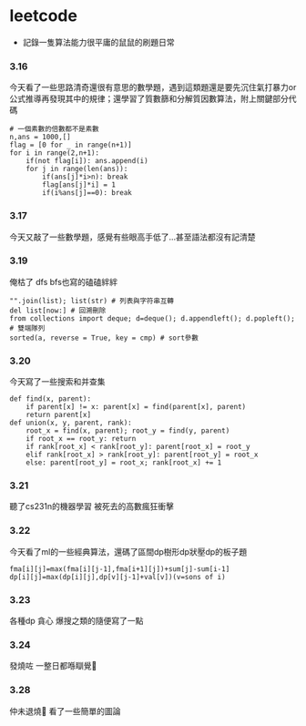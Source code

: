 # leetcode
- 記錄一隻算法能力很平庸的鼠鼠的刷題日常

### 3.16

今天看了一些思路清奇還很有意思的數學題，遇到這類題還是要先沉住氣打暴力or公式推導再發現其中的規律；還學習了質數篩和分解質因數算法，附上關鍵部分代碼
```
# 一個素數的倍數都不是素數
n,ans = 1000,[]
flag = [0 for _ in range(n+1)]
for i in range(2,n+1):
    if(not flag[i]): ans.append(i)
    for j in range(len(ans)):
        if(ans[j]*i>n): break
        flag[ans[j]*i] = 1
        if(i%ans[j]==0): break
```

### 3.17

今天又敲了一些數學題，感覺有些眼高手低了...甚至語法都沒有記清楚

### 3.19

俺枯了 dfs bfs也寫的磕磕絆絆
```
"".join(list); list(str) # 列表與字符串互轉
del list[now:] # 回溯刪除
from collections import deque; d=deque(); d.appendleft(); d.popleft(); # 雙端隊列
sorted(a, reverse = True, key = cmp) # sort參數
```

### 3.20

今天寫了一些搜索和并查集
```
def find(x, parent):
    if parent[x] != x: parent[x] = find(parent[x], parent)
    return parent[x]
def union(x, y, parent, rank):
    root_x = find(x, parent); root_y = find(y, parent)
    if root_x == root_y: return
    if rank[root_x] < rank[root_y]: parent[root_x] = root_y
    elif rank[root_x] > rank[root_y]: parent[root_y] = root_x
    else: parent[root_y] = root_x; rank[root_x] += 1
```

### 3.21

聽了cs231n的機器學習 被死去的高數瘋狂衝擊

### 3.22

今天看了ml的一些經典算法，還碼了區間dp樹形dp狀壓dp的板子題
```
fma[i][j]=max(fma[i][j-1],fma[i+1][j])+sum[j]-sum[i-1]
dp[i][j]=max(dp[i][j],dp[v][j-1]+val[v])(v=sons of i)
```

### 3.23

各種dp 貪心 爆搜之類的隨便寫了一點

### 3.24

發燒咗 一整日都喺瞓覺🤒

### 3.28

仲未退燒🚬 看了一些簡單的圖論